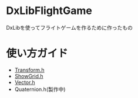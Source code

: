 # DxLibFlightGame
DxLibを使ってフライトゲームを作るために作ったもの

# 使い方ガイド
* [Transform.h](https://github.com/ayaha401/DxLibFlightGame/wiki/Transform.h)
* [ShowGrid.h](https://github.com/ayaha401/DxLibFlightGame/wiki/ShowGrid.h)
* [Vector.h](https://github.com/ayaha401/DxLibFlightGame/wiki/Vector.h)
* Quaternion.h(製作中)

